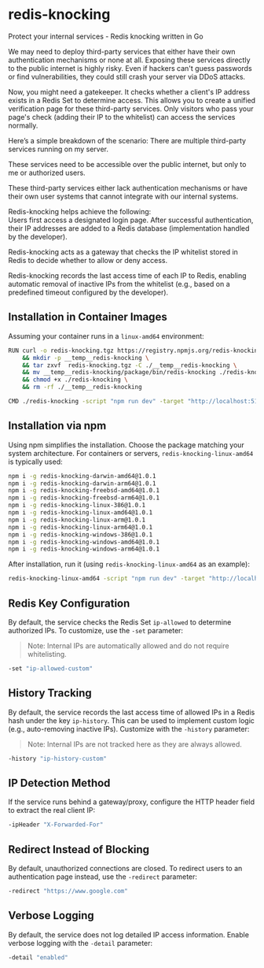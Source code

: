 # redis-knocking

Protect your internal services - Redis knocking written in Go

We may need to deploy third-party services that either have their own authentication mechanisms or none at all. Exposing these services directly to the public internet is highly risky. Even if hackers can't guess passwords or find vulnerabilities, they could still crash your server via DDoS attacks.

Now, you might need a gatekeeper. It checks whether a client's IP address exists in a Redis Set to determine access. This allows you to create a unified verification page for these third-party services. Only visitors who pass your page's check (adding their IP to the whitelist) can access the services normally.

Here’s a simple breakdown of the scenario:
There are multiple third-party services running on my server.

These services need to be accessible over the public internet, but only to me or authorized users.

These third-party services either lack authentication mechanisms or have their own user systems that cannot integrate with our internal systems.

Redis-knocking helps achieve the following:  
Users first access a designated login page. After successful authentication, their IP addresses are added to a Redis database (implementation handled by the developer).

Redis-knocking acts as a gateway that checks the IP whitelist stored in Redis to decide whether to allow or deny access.

Redis-knocking records the last access time of each IP to Redis, enabling automatic removal of inactive IPs from the whitelist (e.g., based on a predefined timeout configured by the developer).

## Installation in Container Images

Assuming your container runs in a `linux-amd64` environment:

```bash
RUN curl -o redis-knocking.tgz https://registry.npmjs.org/redis-knocking-linux-amd64/-/redis-knocking-linux-amd64-1.0.1.tgz \
    && mkdir -p __temp__redis-knocking \
    && tar zxvf  redis-knocking.tgz -C ./__temp__redis-knocking \
    && mv __temp__redis-knocking/package/bin/redis-knocking ./redis-knocking \
    && chmod +x ./redis-knocking \
    && rm -rf ./__temp__redis-knocking

CMD ./redis-knocking -script "npm run dev" -target "http://localhost:5173" -listen ":5174" -redis "redis://root:password@1.2.3.4:6379/0"
```

## Installation via npm

Using npm simplifies the installation. Choose the package matching your system architecture. For containers or servers, `redis-knocking-linux-amd64` is typically used:

```bash
npm i -g redis-knocking-darwin-amd64@1.0.1
npm i -g redis-knocking-darwin-arm64@1.0.1
npm i -g redis-knocking-freebsd-amd64@1.0.1
npm i -g redis-knocking-freebsd-arm64@1.0.1
npm i -g redis-knocking-linux-386@1.0.1
npm i -g redis-knocking-linux-amd64@1.0.1
npm i -g redis-knocking-linux-arm@1.0.1
npm i -g redis-knocking-linux-arm64@1.0.1
npm i -g redis-knocking-windows-386@1.0.1
npm i -g redis-knocking-windows-amd64@1.0.1
npm i -g redis-knocking-windows-arm64@1.0.1
```

After installation, run it (using `redis-knocking-linux-amd64` as an example):

```bash
redis-knocking-linux-amd64 -script "npm run dev" -target "http://localhost:5173" -listen ":5174" -redis "redis://root:password@1.2.3.4:6379/0"
```

## Redis Key Configuration

By default, the service checks the Redis Set `ip-allowed` to determine authorized IPs. To customize, use the `-set` parameter:

> Note: Internal IPs are automatically allowed and do not require whitelisting.

```bash
-set "ip-allowed-custom"
```

## History Tracking

By default, the service records the last access time of allowed IPs in a Redis hash under the key `ip-history`. This can be used to implement custom logic (e.g., auto-removing inactive IPs). Customize with the `-history` parameter:

> Note: Internal IPs are not tracked here as they are always allowed.

```bash
-history "ip-history-custom"
```

## IP Detection Method

If the service runs behind a gateway/proxy, configure the HTTP header field to extract the real client IP:

```bash
-ipHeader "X-Forwarded-For"
```

## Redirect Instead of Blocking

By default, unauthorized connections are closed. To redirect users to an authentication page instead, use the `-redirect` parameter:

```bash
-redirect "https://www.google.com"
```

## Verbose Logging

By default, the service does not log detailed IP access information. Enable verbose logging with the `-detail` parameter:

```bash
-detail "enabled"
```
